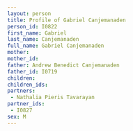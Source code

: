 ```yaml
---
layout: person
title: Profile of Gabriel Canjemanaden
person_id: I0822
first_name: Gabriel
last_name: Canjemanaden
full_name: Gabriel Canjemanaden
mother: 
mother_id: 
father: Andrew Benedict Canjemanaden
father_id: I0719
children:
children_ids:
partners:
 - Nathalia Pieris Tavarayan
partner_ids:
 - I0827
sex: M
---
```


